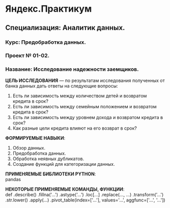 # Яндекс.Практикум<br>
## Специализация: Аналитик данных.<br>
### Курс: Предобработка данных.<br>
### Проект № 01-02.<br>
### Название: Исследование надежности заемщиков.<br>

**ЦЕЛЬ ИССЛЕДОВАНИЯ** — по результатам исследования полученных от банка данных дать ответы на следующие вопросы:<br>
1) Есть ли зависимость между количеством детей и возвратом кредита в срок?<br>
2) Есть ли зависимость между семейным положением и возвратом кредита в срок?<br>
3) Есть ли зависимость между уровнем дохода и возвратом кредита в срок?<br>
4) Как разные цели кредита влияют на его возврат в срок?<br>

**ФОРМИРУЕМЫЕ НАВЫКИ**:<br>
1) Обзор данных.<br>
2) Предобработка данных.<br>
3) Обработка неявных дубликатов.<br>
4) Создание функций для категоризации данных.<br>

**ПРИМЕНЯЕМЫЕ БИБЛИОТЕКИ PYTHON**:<br>
pandas

**НЕКОТОРЫЕ ПРИМЕНЯЕМЫЕ КОМАНДЫ, ФУНКЦИИ**:<br>
def
.describe()
.fillna('...')
.astype('...')
.loc[...]
.replace(..., ...)
.transform('...')
.str.lower()
.apply(...)
.pivot_table(index=['...'], values='...', aggfunc=['...', '...'])